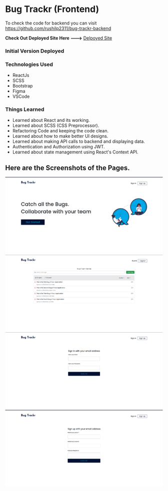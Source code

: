 # Bug Trackr (Frontend)

To check the code for backend you can visit https://github.com/rushilp2311/bug-trackr-backend

<strong>Check Out Deployed Site Here ---></strong>  [Delpoyed Site](https://focused-ramanujan-1df165.netlify.app/)

<h3>Initial Version Deployed</h3>


### Technologies Used
  - ReactJs
  - SCSS
  - Bootstrap
  - Figma
  - VSCode
  
### Things Learned
  - Learned about React and its working.
  - Learned about SCSS (CSS Preprocessor).
  - Refactoring Code and keeping the code clean.
  - Learned about how to make better UI designs.
  - Learned about making API calls to backend and displaying data.
  - Authentication and Authorization using JWT.
  - Learned about state management using React's Context API.

## Here are the Screenshots of the Pages.

 ![Home Page](https://github.com/rushilp2311/bug-trackr/blob/master/src/images/home_page.png)
 ![Dash board Page](https://github.com/rushilp2311/bug-trackr/blob/master/src/images/dashboard.png)
 ![Signin Page](https://github.com/rushilp2311/bug-trackr/blob/master/src/images/signin.png)
 ![Signup Page](https://github.com/rushilp2311/bug-trackr/blob/master/src/images/singup.png)
